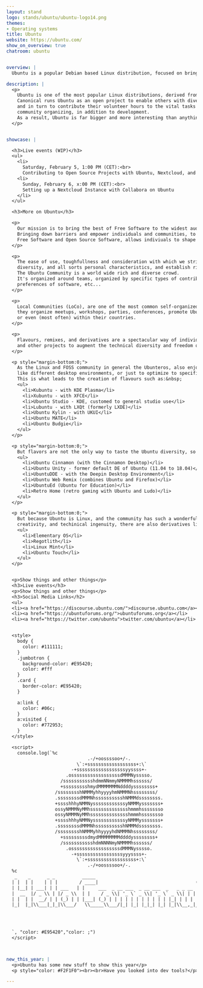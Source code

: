 ```yaml
---
layout: stand
logo: stands/ubuntu/ubuntu-logo14.png
themes:
- Operating systems
title: Ubuntu
website: https://ubuntu.com/
show_on_overview: true
chatroom: ubuntu


overview: |
  Ubuntu is a popular Debian based Linux distribution, focused on bringing the best of Free Software to the widest audience.

description: |
  <p>
    Ubuntu is one of the most popular Linux distributions, derived from Debian and produced by Canonical and friends.
    Canonical runs Ubuntu as an open project to enable others with diverse ideas to benefit from work of Canonical developers,
    and in turn to contribute their volunteer hours to the vital tasks of QA and testing, translation, user support,
    community organizing, in addition to development.
    As a result, Ubuntu is far bigger and more interesting than anything a single company could produce.
  </p>


showcase: |

  <h3>Live events (WIP)</h3>
  <ul>
    <li>
      Saturday, February 5, 1:00 PM (CET):<br>
      Contributing to Open Source Projects with Ubuntu, Nextcloud, and Collabora, by PS</li>
    <li>
      Sunday, February 6, x:00 PM (CET):<br>
      Setting up a Nextcloud Instance with Collabora on Ubuntu
    </li>
  </ul>

  <h3>More on Ubuntu</h3>

  <p>
    Our mission is to bring the best of Free Software to the widest audience.
    Bringing down barriers and empower individuals and communities, to strive on the modern world.
    Free Software and Open Source Software, allows indiviuals to shape the technology we all use.
  </p>

  <p>
    The ease of use, toughfullness and consideration with which we strive to build Ubuntu, respects the rich cultural
    diversity, and all sorts personal characteristics, and establish rich human connections while we do it.
    The Ubuntu Community is a world wide rich and diverse crowd.
    It's organized around teams, organized by specific types of contributions, geographical locations, native languages,
    preferences of software, etc...
  </p>

  <p>
    Local Communities (LoCo), are one of the most common self-organized community within the broader Ubuntu Community;
    they organize meetups, workshops, parties, conferences, promote Ubuntu within their own cities, regions,
    or even (most often) within their countries.
  </p>

  <p>
    Flavours, remixes, and derivatives are a spectacular way of individuals and/or groups to buiild uppon Ubuntu
    and other projects to augment the technical diversity and freedom of choice within the Ubuntu universe.
  </p>

  <p style="margin-bottom:0;">
    As the Linux and FOSS community in general the Ubunteros, also enjoy many different things,
    like different desktop environments, or just to optimize to specific workloads.
    This is what leads to the creation of flavours such as:&nbsp;
    <ul>
      <li>Kubuntu - with KDE Plasma</li>
      <li>Xubuntu - with XFCE</li>
      <li>Ubuntu Studio - KDE, customed to general studio use</li>
      <li>Lubuntu - with LXQt (formerly LXDE)</li>
      <li>Ubuntu Kylin - with UKUI</li>
      <li>Ubuntu MATE</li>
      <li>Ubuntu Budgie</li>
    </ul>
  </p>

  <p style="margin-bottom:0;">
    But flavors are not the only way to taste the Ubuntu diversity, so we also like to remix:&nbsp;
    <ul>
      <li>Ubuntu Cinnamon (with the Cinnamon Desktop)</li>
      <li>Ubuntu Unity - former default DE of Ubuntu (11.04 to 18.04)</li>
      <li>UbuntuDDE - with the Deepin Desktop Environment</li>
      <li>Ubuntu Web Remix (combines Ubuntu and Firefox)</li>
      <li>UbuntuEd (Ubuntu for Education)</li>
      <li>Retro Home (retro gaming with Ubuntu and Ludo)</li>
    </ul>
  </p>

  <p style="margin-bottom:0;">
    But because Ubuntu is Linux, and the community has such a wonderful vision,
    creativity, and techinical ingenuity, there are also derivatives like (but not just):&nbsp;
    <ul>
      <li>Elementary OS</li>
      <li>Regotlith</li>
      <li>Linux Mint</li>
      <li>Ubuntu Touch</li>
    </ul>
  </p>


  <p>Show things and other things</p>
  <h3>Live events</h3>
  <p>Show things and other things</p>
  <h3>Social Media Links</h2>
  <ul>
  <li><a href="https://discourse.ubuntu.com/">discourse.ubuntu.com</a></li>
  <li><a href="https://ubuntuforums.org/">ubuntuforums.org</a></li>
  <li><a href="https://twitter.com/ubuntu">twitter.com/ubuntu</a></li>


  <style>
    body {
      color: #111111;
    }
    .jumbotron {
      background-color: #E95420;
      color: #fff
    }
    .card {
      border-color: #E95420;
    }

    a:link {
      color: #06c;
    }
    a:visited {
      color: #772953;
    }
  </style>

  <script>
    console.log(`%c
                              .-/+oossssoo+/-.
                          \`:+ssssssssssssssssss+:\`
                        -+ssssssssssssssssssyyssss+-
                      .ossssssssssssssssssdMMMNysssso.
                    /ssssssssssshdmmNNmmyNMMMMhssssss/
                    +ssssssssshmydMMMMMMMNddddyssssssss+
                  /sssssssshNMMMyhhyyyyhmNMMMNhssssssss/
                  .ssssssssdMMMNhsssssssssshNMMMdssssssss.
                  +sssshhhyNMMNyssssssssssssyNMMMysssssss+
                  ossyNMMMNyMMhsssssssssssssshmmmhssssssso
                  ossyNMMMNyMMhsssssssssssssshmmmhssssssso
                  +sssshhhyNMMNyssssssssssssyNMMMysssssss+
                  .ssssssssdMMMNhsssssssssshNMMMdssssssss.
                  /sssssssshNMMMyhhyyyyhdNMMMNhssssssss/
                    +sssssssssdmydMMMMMMMMddddyssssssss+
                    /ssssssssssshdmNNNNmyNMMMMhssssss/
                      .ossssssssssssssssssdMMMNysssso.
                        -+sssssssssssssssssyyyssss+-
                          \`:+ssssssssssssssssss+:\`
                              .-/+oossssoo+/-.
  %c
   _    _      _ _          _____                                      _ _
  | |  | |    | | |        / ____|                                    (_) |
  | |__| | ___| | | ___   | |     ___  _ __ ___  _ __ ___  _   _ _ __  _| |_ _   _
  |  __  |/ _ \\ | |/ _ \\  | |    / _ \\| '_ \` _ \\| '_ \` _ \\| | | | '_ \\| | __| | | |
  | |  | |  __/ | | (_) | | |___| (_) | | | | | | | | | | | |_| | | | | | |_| |_| |
  |_|  |_|\\___|_|_|\\___/   \\_____\\___/|_| |_| |_|_| |_| |_|\\__,_|_| |_|_|\\__|\\__, |
                                                                              __/ |
                                                                              |___/ \


  `, "color: #E95420","color: ;")
  </script>



new_this_year: |
  <p>Ubuntu has some new stuff to show this year</p>
  <p style="color: #F2F1F0"><br><br>Have you looked into dev tools?</p>

---
```

